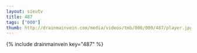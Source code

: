 ```yaml
--- 
layout: sieutv
title: 487
tags: ["000"]
thumb: http://drainmainvein.com/media/videos/tmb/000/000/487/player.jpg
---
```

{% include drainmainvein key="487" %} 
